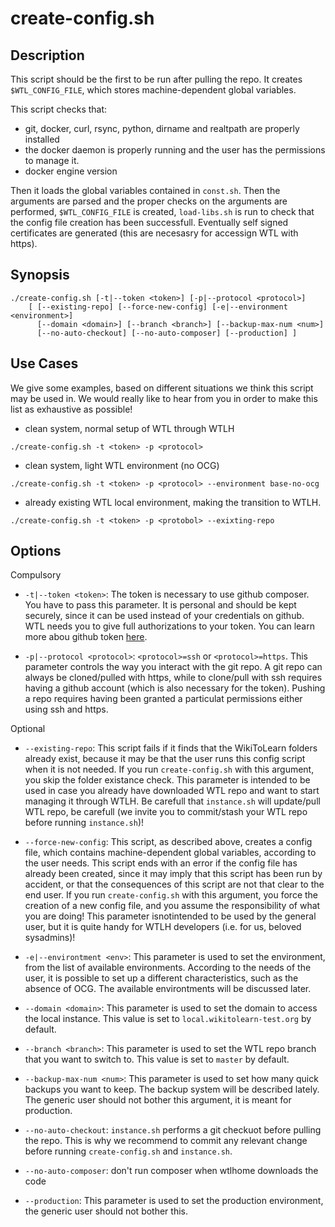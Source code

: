 # create-config.sh

## Description

This script should be the first to be run after pulling the repo. It creates `$WTL_CONFIG_FILE`, which stores machine-dependent global variables.

This script checks that:

- git, docker, curl, rsync, python, dirname and realtpath are properly installed
- the docker daemon is properly running and the user has the permissions to manage it.
- docker engine version

Then it loads the global variables contained in `const.sh`. Then the arguments are parsed and the proper checks on the arguments are performed, `$WTL_CONFIG_FILE` is created, `load-libs.sh` is run to check that the config file creation has been successfull. Eventually self signed certificates are generated (this are necesasry for accessign WTL with https).

## Synopsis

```{.bash}
./create-config.sh [-t|--token <token>] [-p|--protocol <protocol>]
    [ [--existing-repo] [--force-new-config] [-e|--environment <environment>]
      [--domain <domain>] [--branch <branch>] [--backup-max-num <num>]
      [--no-auto-checkout] [--no-auto-composer] [--production] ]
```

## Use Cases

We give some examples, based on different situations we think this script may be used in. We would really like to hear from you in order to make this list as exhaustive as possible!

- clean system, normal setup of WTL through WTLH

```{.bash}
./create-config.sh -t <token> -p <protocol>
```

- clean system, light WTL environment (no OCG)

```{.bash}
./create-config.sh -t <token> -p <protocol> --environment base-no-ocg
```

- already existing WTL local environment, making the transition to WTLH.

```{.bash}
./create-config.sh -t <token> -p <protobol> --exixting-repo
```

## Options

Compulsory

- `-t|--token <token>`: The token is necessary to use github composer. You have to pass this parameter. It is personal and should be kept securely, since it can be used instead of your credentials on github. WTL needs you to give full authorizations to your token. You can learn more abou github token [here](https://git.io/vmNUX).

- `-p|--protocol <protocol>`: `<protocol>=ssh` or `<protocol>=https`. This parameter controls the way you interact with the git repo. A git repo can always be cloned/pulled with https, while to clone/pull with ssh requires having a github account (which is also necessary for the token). Pushing a repo requires having been granted a particulat permissions either using ssh and https.

Optional

- `--existing-repo`: This script fails if it finds that the WikiToLearn folders already exist, because it may be that the user runs this config script when it is not needed. If you run `create-config.sh` with this argument, you skip the folder existance check. This parameter is intended to be used in case you already have downloaded WTL repo and want to start managing it through WTLH. Be carefull that `instance.sh` will update/pull WTL repo, be carefull (we invite you to commit/stash your WTL repo before running `instance.sh`)!

- `--force-new-config`: This script, as described above, creates a config file, which contains machine-dependent global variables, according to the user needs. This script ends with an error if the config file has already been created, since it may imply that this script has been run by accident, or that the consequences of this script are not that clear to the end user. If you run `create-config.sh` with this argument, you force the creation of a new config file, and you assume the responsibility of what you are doing! This parameter isnotintended to be used by the general user, but it is quite handy for WTLH developers (i.e. for us, beloved sysadmins)!

- `-e|--environtment <env>`: This parameter is used to set the environment, from the list of available environments. According to the needs of the user, it is possible to set up a different characteristics, such as the absence of OCG. The available environtments will be discussed later.

- `--domain <domain>`: This parameter is used to set the domain to access the local instance. This value is set to `local.wikitolearn-test.org` by default.

- `--branch <branch>`: This parameter is used to set the WTL repo branch that you want to switch to. This value is set to `master` by default.

- `--backup-max-num <num>`: This parameter is used to set how many quick backups you want to keep. The backup system will be described lately. The generic user should not bother this argument, it is meant for production.

- `--no-auto-checkout`: `instance.sh` performs a git checkuot before pulling the repo. This is why we recommend to commit any relevant change before running `create-config.sh` and `instance.sh`.

- `--no-auto-composer`: don't run composer when wtlhome downloads the code

- `--production`: This parameter is used to set the production environment, the generic user should not bother this.
